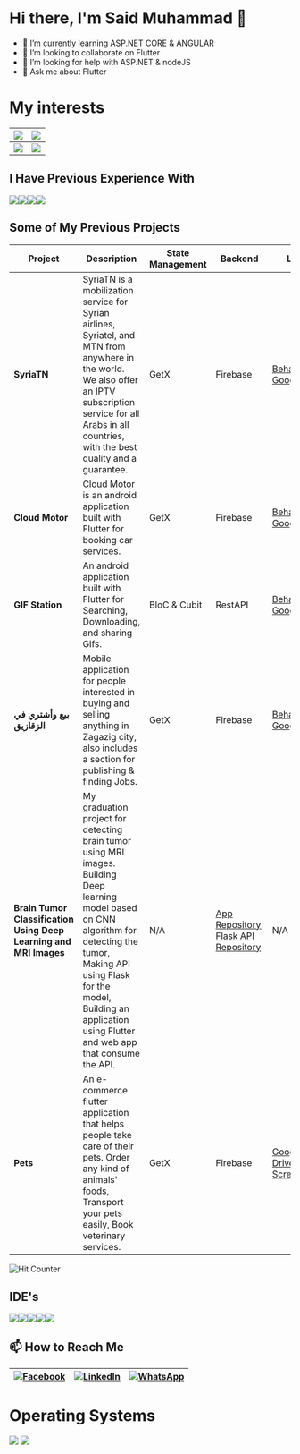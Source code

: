 ### <h1>Hi there, I'm Said Muhammad 👋</h1>


- 🌱 I’m currently learning ASP.NET CORE & ANGULAR
- 👯 I’m looking to collaborate on Flutter
- 🤔 I’m looking for help with ASP.NET & nodeJS
- 💬 Ask me about Flutter


<h1>My interests</h1>


| <img src="https://img.shields.io/badge/Flutter-02569B?style=for-the-badge&logo=flutter&logoColor=white"/> | <img src="https://img.shields.io/badge/.NET-512BD4?style=for-the-badge&logo=dotnet&logoColor=white"/>       |
|-----------------------------------------------------------------------------------------------------------|-------------------------------------------------------------------------------------------------------------|
| <img src="https://img.shields.io/badge/strapi-2e7eea?style=for-the-badge&logo=strapi&logoColor=white"/>   | <img src="https://img.shields.io/badge/Node.js-339933?style=for-the-badge&logo=nodedotjs&logoColor=white"/> |



## I Have Previous Experience With

<div style="display: flex;">
  <img src="https://img.shields.io/badge/Firebase-ffca28?style=for-the-badge&logo=firebase&logoColor=black"/>
  <img src="https://img.shields.io/badge/JWT-000000?style=for-the-badge&logo=JSON%20web%20tokens&logoColor=white"/>
  <img src="https://img.shields.io/badge/Xampp-F37623?style=for-the-badge&logo=xampp&logoColor=white"/>
  <img src="https://img.shields.io/badge/Postman-FF6C37?style=for-the-badge&logo=Postman&logoColor=white"/>
</div>

## Some of My Previous Projects

| Project | Description | State Management | Backend | Links | Preview |
|---------|-------------|-------------------|---------|-------|---------|
| **SyriaTN** | SyriaTN is a mobilization service for Syrian airlines, Syriatel, and MTN from anywhere in the world. We also offer an IPTV subscription service for all Arabs in all countries, with the best quality and a guarantee. | GetX | Firebase | [Behance](https://www.behance.net/gallery/140302621/SyriaTN), [Google Play](https://play.google.com/store/apps/details?id=com.saidmodev.syriatn.userapp) | [![Preview](https://mir-s3-cdn-cf.behance.net/project_modules/max_1200/300046140302621.623f17239e7e8.jpg)](https://www.behance.net/gallery/140302621/SyriaTN) |
| **Cloud Motor** | Cloud Motor is an android application built with Flutter for booking car services. | GetX | Firebase | [Behance](https://www.behance.net/gallery/140301377/Cloud-Motor-%28Best-Car-Service-app%29), [Google Play](https://play.google.com/store/apps/details?id=com.saidmo.cloudmotors) | [![Preview](https://mir-s3-cdn-cf.behance.net/project_modules/1400/8d644a140301377.623f1076eab30.jpg)](https://www.behance.net/gallery/140301377/Cloud-Motor-%28Best-Car-Service-app%29) |
| **GIF Station** | An android application built with Flutter for Searching, Downloading, and sharing Gifs. | BloC & Cubit | RestAPI | [Behance](https://www.behance.net/gallery/140301377), [Google Play](https://play.google.com/store/apps/details?id=com.saidmodev.gifstation) | [![Preview](https://camo.githubusercontent.com/011427b3bae6624485a4d29a511060ef44a8b652336788a69fa97f61c6780af0/68747470733a2f2f706c61792d6c682e676f6f676c6575736572636f6e74656e742e636f6d2f69556375654649795544706930384e7a56664e37497a516362396777366673726754326a7366424562792d7a76316f5a326b304f64304a6c4650392d52553345797a63653d773732302d683331302d7277)](https://www.behance.net/gallery/140301377) |
| **بيع وأشتري في الزقازيق** | Mobile application for people interested in buying and selling anything in Zagazig city, also includes a section for publishing & finding Jobs. | GetX | Firebase | [Behance](https://www.behance.net/gallery/182576735/_?share=1), [Google Play](https://play.google.com/store/apps/details?id=com.cnp.saidmodev) | [![Preview](https://mir-s3-cdn-cf.behance.net/project_modules/max_1200/9f1619182576735.6530093eaf3ad.png)](https://www.behance.net/gallery/182576735/_?share=1) |
| **Brain Tumor Classification Using Deep Learning and MRI Images** | My graduation project for detecting brain tumor using MRI images. Building Deep learning model based on CNN algorithm for detecting the tumor, Making API using Flask for the model, Building an application using Flutter and web app that consume the API. | N/A | [App Repository](https://github.com/s448/tumor_segmentation), [Flask API Repository](https://github.com/s448/brain-tumor-flask-api) | N/A | [![Preview](https://via.placeholder.com/150)](https://github.com/s448/tumor_segmentation) |
| **Pets** | An e-commerce flutter application that helps people take care of their pets. Order any kind of animals' foods, Transport your pets easily, Book veterinary services. | GetX | Firebase | [Google Drive Screenshots](https://drive.google.com/drive/folders/1h-HNaZybySEBRAriK4BFa-_T0Evj7iWX?usp=share_link) | [![Preview](https://via.placeholder.com/150)](https://drive.google.com/drive/folders/1h-HNaZybySEBRAriK4BFa-_T0Evj7iWX?usp=share_link) |



![Hit Counter](https://hits.seeyoufarm.com/api/count/incr/badge.svg?url=https%3A%2F%2Fgithub.com%2Fs4481212%2Fhit-counter)

## IDE's

<div style="display: flex;">
  <img src="https://img.shields.io/badge/Android_Studio-3DDC84?style=for-the-badge&logo=android-studio&logoColor=white"/>
  <img src="https://img.shields.io/badge/Apache%20NetBeans-1B6AC6?style=for-the-badge&logo=apache%20netbeans%20IDE&logoColor=white"/>
  <img src="https://img.shields.io/badge/Notepad++-90E59A.svg?style=for-the-badge&logo=notepad%2B%2B&logoColor=black"/>
  <img src="https://img.shields.io/badge/Visual_Studio_Code-0078D4?style=for-the-badge&logo=visual%20studio%20code&logoColor=white"/>
  <img src="https://img.shields.io/badge/Visual_Studio-5C2D91?style=for-the-badge&logo=visual%20studio&logoColor=white"/>
</div>

## 📫 How to Reach Me

| [![Facebook](https://img.shields.io/badge/Facebook-1877F2?style=for-the-badge&logo=facebook&logoColor=white)](https://www.facebook.com/SaiedMuhammadHassan) | [![LinkedIn](https://img.shields.io/badge/LinkedIn-0077B5?style=for-the-badge&logo=linkedin&logoColor=white)](https://www.linkedin.com/in/el-said-muhammed-28099a1b4/) | [![WhatsApp](https://img.shields.io/badge/WhatsApp-25D366?style=for-the-badge&logo=whatsapp&logoColor=white)](https://api.whatsapp.com/send/?phone=201557912724&text&app_absent=0) |
|------------------------------------------------------------------------------------------------------------------------------------------------------------------------------------------|--------------------------------------------------------------------------------------------------------------------------------------------------------------------------------------|-------------------------------------------------------------------------------------------------------------------------------------------------------------------------------------|

                               
<h1>Operating Systems</h1>
                               <img src = "https://img.shields.io/badge/Windows-0078D6?style=for-the-badge&logo=windows&logoColor=white"/>
                               <img src = "https://img.shields.io/badge/Ubuntu-E95420?style=for-the-badge&logo=ubuntu&logoColor=white"/>
                                                                                                                                   
